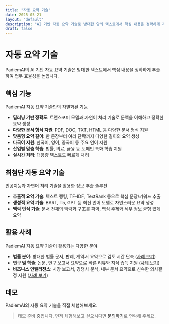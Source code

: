 ```yaml
---
title: "자동 요약 기술"
date: 2025-05-21
layout: "default"
description: "AI 기반 자동 요약 기술로 방대한 양의 텍스트에서 핵심 내용을 정확하게 추출합니다. 높은 정확도와 다양한 문서 형식 지원으로 업무 효율성을 높이세요."
draft: false
---
```


# 자동 요약 기술

PadiemAI의 AI 기반 자동 요약 기술은 방대한 텍스트에서 핵심 내용을 정확하게 추출하여 업무 효율성을 높입니다.

## 핵심 기능
PadiemAI 자동 요약 기술만의 차별화된 기능

- **딥러닝 기반 정확도**: 트랜스포머 모델과 자연어 처리 기술로 문맥을 이해하고 정확한 요약 생성
- **다양한 문서 형식 지원**: PDF, DOC, TXT, HTML 등 다양한 문서 형식 지원
- **맞춤형 요약 길이**: 한 문장부터 여러 단락까지 다양한 길이의 요약 생성
- **다국어 지원**: 한국어, 영어, 중국어 등 주요 언어 지원
- **산업별 맞춤 학습**: 법률, 의료, 금융 등 도메인 특화 학습 지원
- **실시간 처리**: 대용량 텍스트도 빠르게 처리

## 최첨단 자동 요약 기술
인공지능과 자연어 처리 기술을 활용한 정보 추출 솔루션

- **추출적 요약 기술**: 텍스트 랭킹, TF-IDF, TextRank 등으로 핵심 문장/키워드 추출
- **생성적 요약 기술**: BART, T5, GPT 등 최신 언어 모델로 자연스러운 요약 생성
- **맥락 인식 기술**: 문서 전체의 맥락과 구조를 파악, 핵심 주제와 세부 정보 균형 있게 요약

## 활용 사례
PadiemAI 자동 요약 기술이 활용되는 다양한 분야

- **법률 분야**: 방대한 법률 문서, 판례, 계약서 요약으로 검토 시간 단축 ([사례 보기](/html/pages/success/legal.html))
- **연구 및 학술**: 논문, 연구 보고서 요약으로 빠른 리뷰와 지식 습득 지원 ([사례 보기](/html/pages/success/academic.html))
- **비즈니스 인텔리전스**: 시장 보고서, 경쟁사 분석, 내부 문서 요약으로 신속한 의사결정 지원 ([사례 보기](/html/pages/success/business.html))

## 데모
PadiemAI의 자동 요약 기술을 직접 체험해보세요.

> 데모 준비 중입니다. 먼저 체험해보고 싶으시다면 [문의하기](/html/pages/about/contact.html)로 연락해 주세요. 